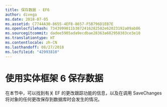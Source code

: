 ```yaml
---
title: 保存数据 - EF6
author: divega
ms.date: 2018-07-05
ms.assetid: C7744A30-8655-4EF8-8657-F5B796D1EB7E
ms.openlocfilehash: 7343999011b3872416282582e62023192a09ab86
ms.sourcegitcommit: dadee5905ada9ecdbae28363a682950383ce3e10
ms.translationtype: HT
ms.contentlocale: zh-CN
ms.lasthandoff: 08/27/2018
ms.locfileid: "42993810"
---
```

# <a name="saving-data-with-entity-framework-6"></a>使用实体框架 6 保存数据

在本节中，可以找到有关 EF 的更改跟踪功能的信息，以及在调用 SaveChanges 将对象的任何更改保存到数据库时会发生的情况。
